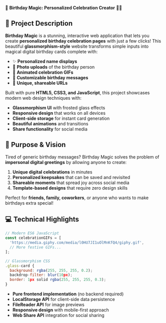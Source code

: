 🌟 **Birthday Magic: Personalized Celebration Creator** 🎂🎉

## 🎈 **Project Description**

**Birthday Magic** is a stunning, interactive web application that lets you create **personalized birthday celebration pages** with just a few clicks! This beautiful **glassmorphism-style** website transforms simple inputs into magical digital birthday cards complete with:

- ✨ **Personalized name displays**
- 📸 **Photo uploads** of the birthday person
- 🎉 **Animated celebration GIFs**
- 💌 **Customizable birthday messages**
- 🔗 **Unique, shareable URLs**

Built with pure **HTML5, CSS3, and JavaScript**, this project showcases modern web design techniques with:

- **Glassmorphism UI** with frosted glass effects
- **Responsive design** that works on all devices
- **Client-side storage** for instant card generation
- **Beautiful animations** and transitions
- **Share functionality** for social media

## 🎯 **Purpose & Vision**

Tired of generic birthday messages? Birthday Magic solves the problem of **impersonal digital greetings** by allowing anyone to create:

1. **Unique digital celebrations** in minutes
2. **Personalized keepsakes** that can be saved and revisited
3. **Shareable moments** that spread joy across social media
4. **Template-based designs** that require zero design skills

Perfect for **friends, family, coworkers**, or anyone who wants to make birthdays extra special!

## 💻 **Technical Highlights**

```javascript
// Modern ES6 JavaScript
const celebrationGIFs = [
  'https://media.giphy.com/media/l0HU7JI1uOlMnKfQ4/giphy.gif',
  // More festive GIFs...
];

// Glassmorphism CSS
.glass-card {
  background: rgba(255, 255, 255, 0.2);
  backdrop-filter: blur(10px);
  border: 1px solid rgba(255, 255, 255, 0.3);
}
```

- **Pure frontend implementation** (no backend required)
- **LocalStorage API** for client-side data persistence
- **FileReader API** for image previews
- **Responsive design** with mobile-first approach
- **Web Share API** integration for social sharing
